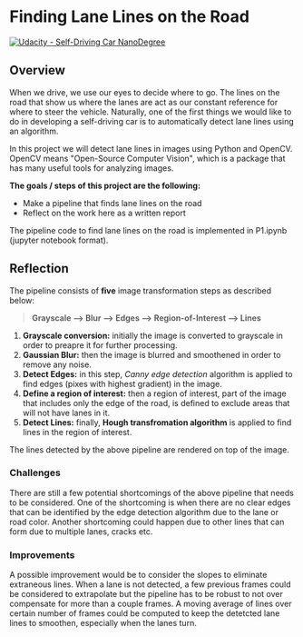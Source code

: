 # **Finding Lane Lines on the Road**
[![Udacity - Self-Driving Car NanoDegree](https://s3.amazonaws.com/udacity-sdc/github/shield-carnd.svg)](http://www.udacity.com/drive)

Overview
---

When we drive, we use our eyes to decide where to go.
The lines on the road that show us where the lanes are act as our
constant reference for where to steer the vehicle.  Naturally, one of
the first things we would like to do in developing a self-driving car
is to automatically detect lane lines using an algorithm.

In this project we will detect lane lines in images using
Python and OpenCV.  OpenCV means "Open-Source Computer Vision",
which is a package that has many useful tools for analyzing images.

**The goals / steps of this project are the following:**

* Make a pipeline that finds lane lines on the road
* Reflect on the work here as a written report

The pipeline code to find lane lines on the road is implemented in P1.ipynb (jupyter notebook format). 

## Reflection

The pipeline consists of **five** image transformation steps as described below:

> **Grayscale --> Blur --> Edges --> Region-of-Interest --> Lines**

1. **Grayscale conversion:** initially the image is converted to grayscale in order to preapre it for further processing.
2. **Gaussian Blur:** then the image is blurred and smoothened in order to remove any noise.
3. **Detect Edges:** in this step, *Canny edge detection* algorithm is applied to find edges (pixes with highest gradient) in the image.
4. **Define a region of interest:** then a region of interest, part of the image that includes only the edge of the road, is defined to exclude areas that will not have lanes in it.
5. **Detect Lines:** finally, **Hough transfromation algorithm** is applied to find lines in the region of interest.

The lines detected by the above pipeline are rendered on top of the image.

### Challenges
There are still a few potential shortcomings of the above pipeline that needs to be considered. 
One of the shortcoming is when there are no clear edges that can be identified by the edge detection algorithm due to the lane or road color. Another shortcoming could happen due to other lines that can form due to multiple lanes, cracks etc.

### Improvements

A possible improvement would be to consider the slopes to eliminate extraneous lines. When a lane is not detected, a few previous frames could be considered to extrapolate but the pipeline has to be robust to not over compensate for more than a couple frames. A moving average of lines over certain number of frames could be computed to keep the detetcted lane lines to smoothen, especially when the lanes turn.